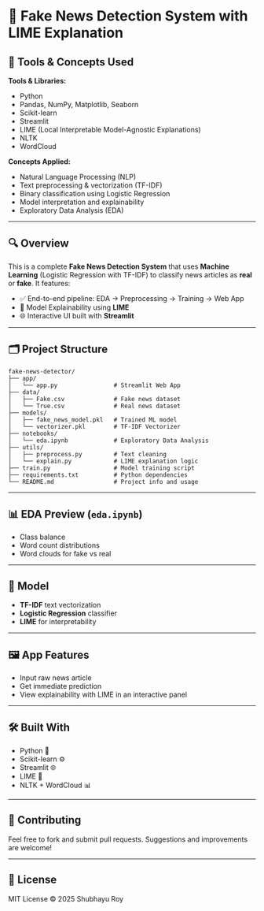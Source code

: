 # 📰 Fake News Detection System with LIME Explanation



## 🧰 Tools & Concepts Used

**Tools & Libraries:**

* Python
* Pandas, NumPy, Matplotlib, Seaborn
* Scikit-learn
* Streamlit
* LIME (Local Interpretable Model-Agnostic Explanations)
* NLTK
* WordCloud

**Concepts Applied:**

* Natural Language Processing (NLP)
* Text preprocessing & vectorization (TF-IDF)
* Binary classification using Logistic Regression
* Model interpretation and explainability
* Exploratory Data Analysis (EDA)

---

## 🔍 Overview

This is a complete **Fake News Detection System** that uses **Machine Learning** (Logistic Regression with TF-IDF) to classify news articles as **real** or **fake**. It features:

* ✅ End-to-end pipeline: EDA → Preprocessing → Training → Web App
* 🎯 Model Explainability using **LIME**
* 🌐 Interactive UI built with **Streamlit**

---

## 🗂️ Project Structure

```
fake-news-detector/
├── app/
│   └── app.py                # Streamlit Web App
├── data/
│   ├── Fake.csv              # Fake news dataset
│   └── True.csv              # Real news dataset
├── models/
│   ├── fake_news_model.pkl   # Trained ML model
│   └── vectorizer.pkl        # TF-IDF Vectorizer
├── notebooks/
│   └── eda.ipynb             # Exploratory Data Analysis
├── utils/
│   ├── preprocess.py         # Text cleaning
│   └── explain.py            # LIME explanation logic
├── train.py                  # Model training script
├── requirements.txt          # Python dependencies
└── README.md                 # Project info and usage
```

---

## 📊 EDA Preview (`eda.ipynb`)

* Class balance
* Word count distributions
* Word clouds for fake vs real

---

## 🧠 Model

* **TF-IDF** text vectorization
* **Logistic Regression** classifier
* **LIME** for interpretability

---

## 🖼️ App Features

* Input raw news article
* Get immediate prediction
* View explainability with LIME in an interactive panel

---

## 🛠 Built With

* Python 🐍
* Scikit-learn ⚙️
* Streamlit 🌐
* LIME 🧠
* NLTK + WordCloud 📊

---

## 🤝 Contributing

Feel free to fork and submit pull requests. Suggestions and improvements are welcome!

---

## 📄 License

MIT License © 2025 Shubhayu Roy

